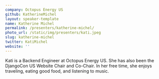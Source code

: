 ```yaml
---
company: Octopus Energy US
github: KatherineMichel
layout: speaker-template
name: Katherine Michel
permalink: /presenters/katherine-michel/
photo_url: /static/img/presenters/kati.jpeg
slug: katherine-michel
twitter: KatiMichel
website: ''
---
```


Kati is a Backend Engineer at Octopus Energy US. She has also been the DjangoCon US Website Chair and Co-Chair. In her free time, she enjoys traveling, eating good food, and listening to music.
